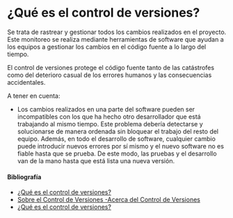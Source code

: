 # ¿Qué es el control de versiones?

Se trata de rastrear y gestionar todos los cambios realizados en el proyecto. Este monitoreo se realiza mediante herramientas de software que ayudan a los equipos a gestionar los cambios en el código fuente a lo largo del tiempo. 

El control de versiones protege el código fuente tanto de las catástrofes como del deterioro casual de los errores humanos y las consecuencias accidentales.

A tener en cuenta:
- Los cambios realizados en una parte del software pueden ser incompatibles con los que ha hecho otro desarrollador que está trabajando al mismo tiempo. Este problema debería detectarse y solucionarse de manera ordenada sin bloquear el trabajo del resto del equipo. Además, en todo el desarrollo de software, cualquier cambio puede introducir nuevos errores por sí mismo y el nuevo software no es fiable hasta que se prueba. De este modo, las pruebas y el desarrollo van de la mano hasta que está lista una nueva versión.

#### Bibliografía
- [¿Qué es el control de versiones?](https://www.atlassian.com/es/git/tutorials/what-is-version-control)
- [Sobre el Control de Versiones -Acerca del Control de Versiones](https://git-scm.com/book/es/v2/Inicio---Sobre-el-Control-de-Versiones-Acerca-del-Control-de-Versiones)
- [¿Qué es el control de versiones?](https://unity.com/es/solutions/what-is-version-control)